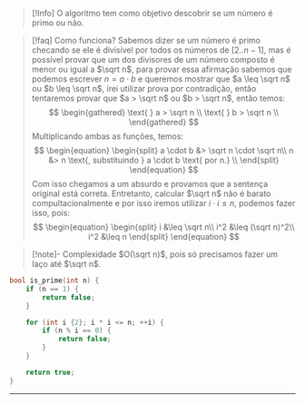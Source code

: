 > [!Info]
> O algoritmo tem como objetivo descobrir se um número é primo ou não.

> [!faq] Como funciona?
> Sabemos dizer se um número é primo checando se ele é divisível por todos os números de $[2..n - 1]$, mas é possível provar que um dos divisores de um número composto é menor ou igual a $\sqrt n$, para provar essa afirmação sabemos que podemos escrever $n = a \cdot b$ e queremos mostrar que $a \leq \sqrt n$ ou $b \leq \sqrt n$, irei utilizar prova por contradição, então tentaremos provar que $a > \sqrt n$ ou $b > \sqrt n$, então temos:
> $$
> \begin{gathered}
> \text{ } a > \sqrt n \\
> \text{ } b > \sqrt n \\
> \end{gathered}
> $$ 
> Multiplicando ambas as funções, temos:
> $$
> \begin{equation}
> \begin{split}
> a \cdot b &> \sqrt n \cdot \sqrt n\\
> n &> n \text{, substituindo } a \cdot b \text{ por n.} \\
> \end{split}
> \end{equation}
> $$
> Com isso chegamos a um absurdo e provamos que a sentença original está correta. Entretanto, calcular $\sqrt n$ não é barato compultacionalmente e por isso iremos utilizar $i \cdot i \leq n$, podemos fazer isso, pois:
> $$
> \begin{equation}
> \begin{split}
> i &\leq \sqrt n\\
> i^2 &\leq (\sqrt n)^2\\
> i^2 &\leq n
> \end{split}
> \end{equation}
> $$

> [!note]- Complexidade
> $O(\sqrt n)$, pois só precisamos fazer um laço até $\sqrt n$.

```cpp
bool is_prime(int n) {
	if (n == 1) {
		return false;
	}

    for (int i {2}; i * i <= n; ++i) {
        if (n % i == 0) {
            return false;
        }
    }

    return true;
}
```

---